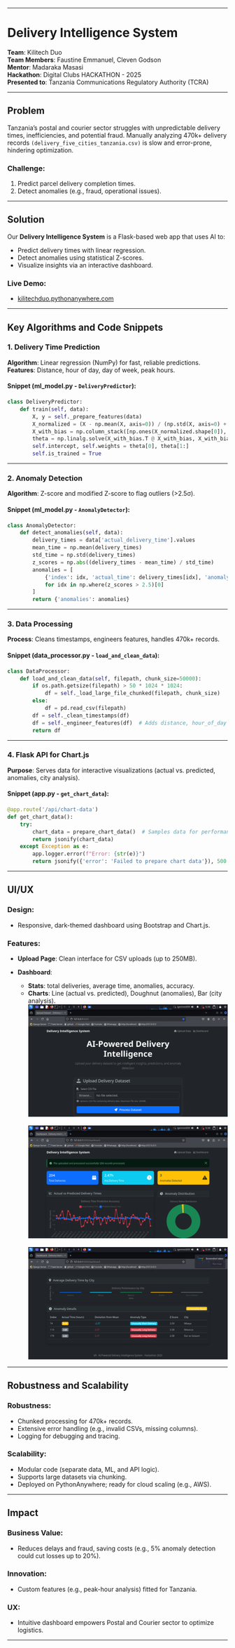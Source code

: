 
---

# Delivery Intelligence System

**Team**: Kilitech Duo  
**Team Members**: Faustine Emmanuel, Cleven Godson  
**Mentor**: Madaraka Masasi  
**Hackathon**: Digital Clubs HACKATHON - 2025  
**Presented to**: Tanzania Communications Regulatory Authority (TCRA)

---

## Problem

Tanzania’s postal and courier sector struggles with unpredictable delivery times, inefficiencies, and potential fraud. Manually analyzing 470k+ delivery records ```(delivery_five_cities_tanzania.csv)``` is slow and error-prone, hindering optimization.

### Challenge:
1. Predict parcel delivery completion times.
2. Detect anomalies (e.g., fraud, operational issues).

---

## Solution

Our **Delivery Intelligence System** is a Flask-based web app that uses AI to:
- Predict delivery times with linear regression.
- Detect anomalies using statistical Z-scores.
- Visualize insights via an interactive dashboard.

### Live Demo:
- [kilitechduo.pythonanywhere.com](http://anna2tx.pythonanywhere.com)

---

## Key Algorithms and Code Snippets

### 1. Delivery Time Prediction

**Algorithm**: Linear regression (NumPy) for fast, reliable predictions.  
**Features**: Distance, hour of day, day of week, peak hours.

#### Snippet (ml_model.py - `DeliveryPredictor`):
```python
class DeliveryPredictor:
    def train(self, data):
        X, y = self._prepare_features(data)
        X_normalized = (X - np.mean(X, axis=0)) / (np.std(X, axis=0) + 1e-8)
        X_with_bias = np.column_stack([np.ones(X_normalized.shape[0]), X_normalized])
        theta = np.linalg.solve(X_with_bias.T @ X_with_bias, X_with_bias.T @ y)
        self.intercept, self.weights = theta[0], theta[1:]
        self.is_trained = True
````

---

### 2. Anomaly Detection

**Algorithm**: Z-score and modified Z-score to flag outliers (>2.5σ).

#### Snippet (ml\_model.py - `AnomalyDetector`):

```python
class AnomalyDetector:
    def detect_anomalies(self, data):
        delivery_times = data['actual_delivery_time'].values
        mean_time = np.mean(delivery_times)
        std_time = np.std(delivery_times)
        z_scores = np.abs((delivery_times - mean_time) / std_time)
        anomalies = [
            {'index': idx, 'actual_time': delivery_times[idx], 'anomaly_type': 'Long' if delivery_times[idx] > mean_time + 2.5 * std_time else 'Short'}
            for idx in np.where(z_scores > 2.5)[0]
        ]
        return {'anomalies': anomalies}
```

---

### 3. Data Processing

**Process**: Cleans timestamps, engineers features, handles 470k+ records.

#### Snippet (data\_processor.py - `load_and_clean_data`):

```python
class DataProcessor:
    def load_and_clean_data(self, filepath, chunk_size=50000):
        if os.path.getsize(filepath) > 50 * 1024 * 1024:
            df = self._load_large_file_chunked(filepath, chunk_size)
        else:
            df = pd.read_csv(filepath)
        df = self._clean_timestamps(df)
        df = self._engineer_features(df)  # Adds distance, hour_of_day
        return df
```

---

### 4. Flask API for Chart.js

**Purpose**: Serves data for interactive visualizations (actual vs. predicted, anomalies, city analysis).

#### Snippet (app.py - `get_chart_data`):

```python
@app.route('/api/chart-data')
def get_chart_data():
    try:
        chart_data = prepare_chart_data()  # Samples data for performance
        return jsonify(chart_data)
    except Exception as e:
        app.logger.error(f"Error: {str(e)}")
        return jsonify({'error': 'Failed to prepare chart data'}), 500
```

---

## UI/UX

### Design:

* Responsive, dark-themed dashboard using Bootstrap and Chart.js.

### Features:

* **Upload Page**: Clean interface for CSV uploads (up to 250MB).
* **Dashboard**:

  * **Stats**: total deliveries, average time, anomalies, accuracy.
  * **Charts**: Line (actual vs. predicted), Doughnut (anomalies), Bar (city analysis).
  ![Home Dashboard - Upload Page](./src/static/images/upload-page.png) <br> <br>
  ![System Dashboard](./src/static/images/dashboard.png) <br> <br>
  ![System Dashboard](./src/static/images/dashboard-2.png)

---

## Robustness and Scalability

### Robustness:

* Chunked processing for 470k+ records.
* Extensive error handling (e.g., invalid CSVs, missing columns).
* Logging for debugging and tracing.

### Scalability:

* Modular code (separate data, ML, and API logic).
* Supports large datasets via chunking.
* Deployed on PythonAnywhere; ready for cloud scaling (e.g., AWS).

---

## Impact 

### Business Value:

* Reduces delays and fraud, saving costs (e.g., 5% anomaly detection could cut losses up to 20%).

### Innovation:

* Custom features (e.g., peak-hour analysis) fitted for Tanzania.

### UX:

* Intuitive dashboard empowers Postal and Courier sector to optimize logistics.

---
